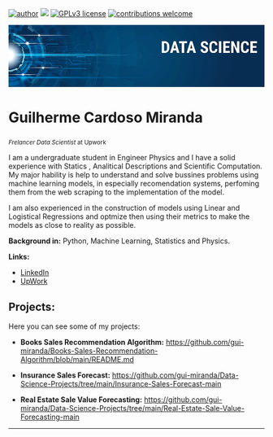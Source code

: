 [![author](https://img.shields.io/badge/guilherme-miranda-red.svg)](https://www.linkedin.com/in/carlosfab) [![](https://img.shields.io/badge/python-3.7+-blue.svg)](https://www.python.org/downloads/release/python-365/) [![GPLv3 license](https://img.shields.io/badge/License-GPLv3-blue.svg)](http://perso.crans.org/besson/LICENSE.html) [![contributions welcome](https://img.shields.io/badge/contributions-welcome-brightgreen.svg?style=flat)](https://github.com/carlosfab/data_science/issues)

<p align="center">
  <img src="banner.png" >
</p>

# Guilherme Cardoso Miranda
<sub>*Frelancer Data Scientist* at Upwork</sub>

I am a undergraduate student in Engineer Physics and I have a solid experience with Statics , Analitical Descriptions and Scientific Computation. My major hability is help to understand and solve bussines problems using machine learning models, in especially recomendation systems, perfoming them from the web scraping to the implementation of the model.

I am also experienced in the construction of models using Linear and Logistical Regressions and optmize then using their metrics to make the models as close to reality as possible.

**Background in:** Python, Machine Learning, Statistics and Physics.

**Links:**
* [LinkedIn](https://www.linkedin.com/in/guilherme-cardoso-miranda-5030811a3/)
* [UpWork](https://www.upwork.com/freelancers/~0135d9a49e2010354e)


## Projects:
Here you can see some of my projects:

* **Books Sales Recommendation Algorithm:** https://github.com/gui-miranda/Books-Sales-Recommendation-Algorithm/blob/main/README.md

* **Insurance Sales Forecast:** https://github.com/gui-miranda/Data-Science-Projects/tree/main/Insurance-Sales-Forecast-main

* **Real Estate Sale Value Forecasting:** https://github.com/gui-miranda/Data-Science-Projects/tree/main/Real-Estate-Sale-Value-Forecasting-main

---

